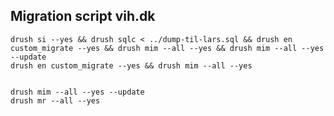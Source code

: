 Migration script vih.dk
--

    drush si --yes && drush sqlc < ../dump-til-lars.sql && drush en custom_migrate --yes && drush mim --all --yes && drush mim --all --yes --update
    drush en custom_migrate --yes && drush mim --all --yes
    
    
    drush mim --all --yes --update
    drush mr --all --yes
    